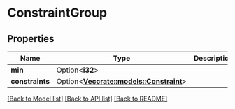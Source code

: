 # ConstraintGroup

## Properties

Name | Type | Description | Notes
------------ | ------------- | ------------- | -------------
**min** | Option<**i32**> |  | [optional]
**constraints** | Option<[**Vec<crate::models::Constraint>**](Constraint.md)> |  | [optional]

[[Back to Model list]](../README.md#documentation-for-models) [[Back to API list]](../README.md#documentation-for-api-endpoints) [[Back to README]](../README.md)



